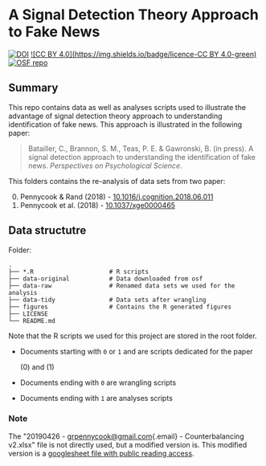 # A Signal Detection Theory Approach to Fake News

<!-- badges: start -->

[![DOI](https://img.shields.io/badge/doi-pending...-lightgrey.svg)](https://osf.io/uc9me/)
[![CC BY 4.0](https://img.shields.io/badge/licence-CC BY 4.0-green)](https://github.com/cedricbatailler/A-Signal-Detection-Theory-Approach-to-Fake-News/blob/main/LICENCE) [![OSF
repo](https://img.shields.io/badge/osf-uc9me-green.svg)](https://osf.io/uc9me/)

<!-- badges: end -->

## Summary

This repo contains data as well as analyses scripts used to illustrate the
advantage of signal detection theory approach to understanding identification of
fake news. This approach is illustrated in the following paper:

> Batailler, C., Brannon, S. M., Teas, P. E. & Gawronski, B. (in press). A
> signal detection approach to understanding the identification of fake news.
> *Perspectives on Psychological Science*.

This folders contains the re-analysis of data sets from two paper:

0.  Pennycook & Rand (2018) -
    [10.1016/j.cognition.2018.06.011](https://dx.doi.org/10.1016/j.cognition.2018.06.011)
1.  Pennycook et al. (2018) -
    [10.1037/xge0000465](https://dx.doi.org/10.1037/xge0000465)

## Data structutre

Folder:

    .
    ├── *.R                     # R scripts
    ├── data-original           # Data downloaded from osf
    ├── data-raw                # Renamed data sets we used for the analysis
    ├── data-tidy               # Data sets after wrangling
    ├── figures                 # Contains the R generated figures
    ├── LICENSE
    └── README.md

Note that the R scripts we used for this project are stored in the root folder.

-   Documents starting with `0` or `1` and are scripts dedicated for the paper

    (0) and (1)

-   Documents ending with `0` are wrangling scripts

-   Documents ending with `1` are analyses scripts

### Note

The "20190426 - [grpennycook\@gmail.com](mailto:grpennycook@gmail.com){.email} -
Counterbalancing v2.xlsx" file is not directly used, but a modified version is.
This modified version is a [googlesheet file with public reading
access](https://docs.google.com/spreadsheets/d/1ecP1UsU8rcOyHGHyoIjjjrOc0Gj5coWfWt3c99l6ikc).
